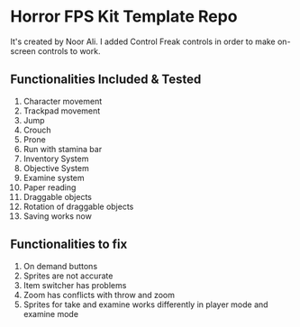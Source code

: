 # Horror FPS Kit Template Repo
It's created by Noor Ali. I added Control Freak controls in order to make on-screen controls to work.

## Functionalities Included & Tested

1. Character movement
2. Trackpad movement
3. Jump
4. Crouch
5. Prone
6. Run with stamina bar
7. Inventory System
8. Objective System
9. Examine system
10. Paper reading
11. Draggable objects
12. Rotation of draggable objects
13. Saving works now

## Functionalities to fix

1. On demand buttons
2. Sprites are not accurate
3. Item switcher has problems
4. Zoom has conflicts with throw and zoom
5. Sprites for take and examine works differently in player mode and examine mode
